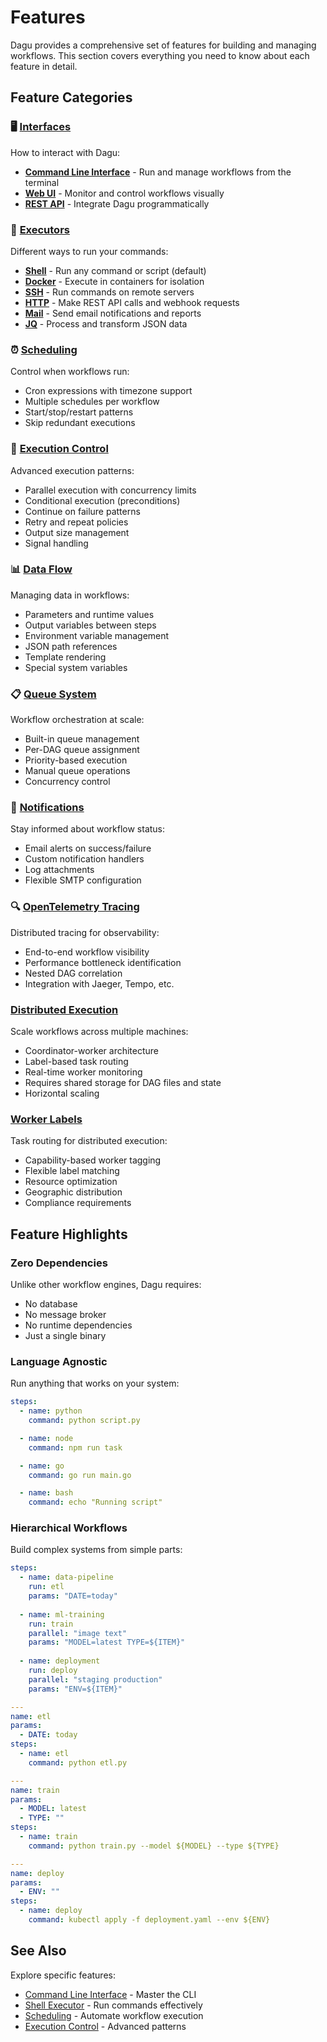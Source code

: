 # Features

Dagu provides a comprehensive set of features for building and managing workflows. This section covers everything you need to know about each feature in detail.

## Feature Categories

### 🖥️ [Interfaces](/overview/cli)

How to interact with Dagu:

- **[Command Line Interface](/overview/cli)** - Run and manage workflows from the terminal
- **[Web UI](/overview/web-ui)** - Monitor and control workflows visually  
- **[REST API](/overview/api)** - Integrate Dagu programmatically

### 🔧 [Executors](/features/executors/shell)

Different ways to run your commands:

- **[Shell](/features/executors/shell)** - Run any command or script (default)
- **[Docker](/features/executors/docker)** - Execute in containers for isolation
- **[SSH](/features/executors/ssh)** - Run commands on remote servers
- **[HTTP](/features/executors/http)** - Make REST API calls and webhook requests
- **[Mail](/features/executors/mail)** - Send email notifications and reports
- **[JQ](/features/executors/jq)** - Process and transform JSON data

### ⏰ [Scheduling](/features/scheduling)

Control when workflows run:

- Cron expressions with timezone support
- Multiple schedules per workflow
- Start/stop/restart patterns
- Skip redundant executions

### 🚀 [Execution Control](/features/execution-control)

Advanced execution patterns:

- Parallel execution with concurrency limits
- Conditional execution (preconditions)
- Continue on failure patterns
- Retry and repeat policies
- Output size management
- Signal handling

### 📊 [Data Flow](/features/data-flow)

Managing data in workflows:

- Parameters and runtime values
- Output variables between steps
- Environment variable management
- JSON path references
- Template rendering
- Special system variables

### 📋 [Queue System](/features/queues)

Workflow orchestration at scale:

- Built-in queue management
- Per-DAG queue assignment
- Priority-based execution
- Manual queue operations
- Concurrency control

### 📧 [Notifications](/features/notifications)

Stay informed about workflow status:

- Email alerts on success/failure
- Custom notification handlers
- Log attachments
- Flexible SMTP configuration

### 🔍 [OpenTelemetry Tracing](/features/opentelemetry)

Distributed tracing for observability:

- End-to-end workflow visibility
- Performance bottleneck identification
- Nested DAG correlation
- Integration with Jaeger, Tempo, etc.

### [Distributed Execution](/features/distributed-execution)

Scale workflows across multiple machines:

- Coordinator-worker architecture
- Label-based task routing
- Real-time worker monitoring
- Requires shared storage for DAG files and state
- Horizontal scaling

### [Worker Labels](/features/worker-labels)

Task routing for distributed execution:

- Capability-based worker tagging
- Flexible label matching
- Resource optimization
- Geographic distribution
- Compliance requirements

## Feature Highlights

### Zero Dependencies

Unlike other workflow engines, Dagu requires:
- No database
- No message broker  
- No runtime dependencies
- Just a single binary

### Language Agnostic

Run anything that works on your system:

```yaml
steps:
  - name: python
    command: python script.py

  - name: node
    command: npm run task

  - name: go
    command: go run main.go

  - name: bash
    command: echo "Running script"
```

### Hierarchical Workflows

Build complex systems from simple parts:

```yaml
steps:
  - name: data-pipeline
    run: etl
    params: "DATE=today"
    
  - name: ml-training
    run: train
    parallel: "image text"
    params: "MODEL=latest TYPE=${ITEM}"
    
  - name: deployment
    run: deploy
    parallel: "staging production"
    params: "ENV=${ITEM}"

---
name: etl
params:
  - DATE: today
steps:
  - name: etl
    command: python etl.py

---
name: train
params:
  - MODEL: latest
  - TYPE: ""
steps:
  - name: train
    command: python train.py --model ${MODEL} --type ${TYPE}

---
name: deploy
params:
  - ENV: ""
steps:
  - name: deploy
    command: kubectl apply -f deployment.yaml --env ${ENV}
```

## See Also

Explore specific features:

- [Command Line Interface](/overview/cli) - Master the CLI
- [Shell Executor](/features/executors/shell) - Run commands effectively
- [Scheduling](/features/scheduling) - Automate workflow execution
- [Execution Control](/features/execution-control) - Advanced patterns

